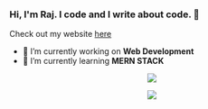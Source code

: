 ### Hi, I'm Raj. I code and I write about code. 👋
Check out my website <a href="https://pedelcode.com">here</a>

<!--
**Radioactive92177/Radioactive92177** is a ✨ _special_ ✨ repository because its `README.md` (this file) appears on your GitHub profile.

Here are some ideas to get you started:

- 🔭 I’m currently working on ...
- 🌱 I’m currently learning ...
- 👯 I’m looking to collaborate on ...
- 🤔 I’m looking for help with ...
- 💬 Ask me about ...
- 📫 How to reach me: ...
- 😄 Pronouns: ...
- ⚡ Fun fact: ...
-->
- 🔭 I’m currently working on **Web Development**
- 🌱 I’m currently learning **MERN STACK**

<p align="center">
	<img src="https://github-readme-stats.vercel.app/api/?username=RadioActive92177&count_private=true&show_icons=true&title_color=3380C4&icon_color=3380C4&text_color=edf2f7&bg_color=151515"></img>
</p>

<p align="center">
	<img src="https://github-readme-stats.vercel.app/api/top-langs/?username=RadioActive92177&show_icons=true&title_color=3380C4&icon_color=3380C4&text_color=edf2f7&bg_color=151515"></img>
</p>
